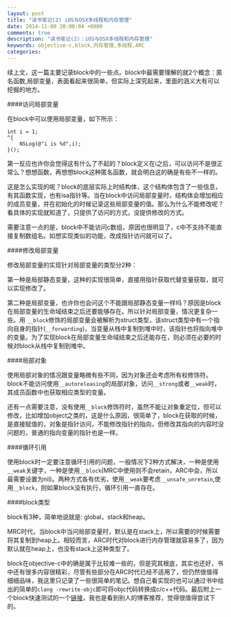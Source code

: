 ```yaml
---
layout: post
title: "读书笔记(2) iOS与OSX多线程和内存管理"
date: 2014-11-08 20:00:04 +0800
comments: true
description: "读书笔记(2)：iOS与OSX多线程和内存管理" 
keywords: objective-c,block,内存管理,多线程,ARC
categories: 
---
```

续上文，这一篇主要记录block中的一些点。block中最需要理解的就2个概念：匿名函数,局部变量，表面看起来很简单，但实际上深究起来，里面的涵义大有可以挖掘的地方。

####访问局部变量

在block中可以使用局部变量，如下所示：

	int i = 1;
	^{
		NSLog(@"i is %d",i);
	}();
	
第一反应也许你会觉得这有什么了不起的？block定义在i之后，可以访问不是很正常么？想想函数，再想想block这种匿名函数，就会明白这的确是有些不一样的。

<!-- more -->

这是怎么实现的呢？block的底层实际上时结构体，这个结构体包含了一些信息，有其函数实现，也有isa指针等。当在block中访问局部变量时，结构体会增加相应的成员变量，并在初始化的时候记录这些局部变量的值。那么为什么不能修改呢？看具体的实现就知道了，只提供了访问的方式，没提供修改的方式。

需要注意一点的是，block中不能访问c数组，原因也很明显了，c中不支持不能直接复制数组名。如想实现类似的功能，改成指针访问就可以了。


####修改局部变量

修改局部变量的实现针对局部变量的类型分2种：

第一种是局部静态变量，这种的实现很简单，直接用指针获取代替变量获取，就可以实现修改了。

第二种是局部变量，也许你也会问这个不能跟局部静态变量一样吗？原因是block在局部变量的生命域结束之后还要能够存在。所以针对局部变量，情况更复杂一些。用 `__block`修饰的局部变量会被解析为struct类型，该struct类型中有一个指向自身的指针(`__forwarding`)，当变量从栈中复制到堆中时，该指针也将指向堆中的变量。为了实现block在局部变量生命域结束之后还能存在，则必须在必要的时候对block从栈中复制到堆中。

####局部对象

使用局部对象的情况跟变量略微有些不同，因为对象还会考虑所有权修饰符。block不能访问使用`__autoreleasing`的局部对象，访问`__strong`或者`__weak`时，其成员函数中也获取相应类型的变量。

还有一点需要注意，没有使用`__block`修饰符时，虽然不能让对象重定位，但可以修改，比如增加object之类的，这是什么原因，很简单了，block在获取的时候，是直接赋值的，对象是指针访问，不能修改指针的指向，但修改其指向的内容时没问题的，普通的指向变量的指针也是一样。

####循环引用

使用block时一定要注意循环引用的问题，一般情况下2种方式解决，一种是使用`__weak`关键字，一种是使用`__block`(MRC中使用则不会retain，ARC中会，所以最需要设置为nil)。两种方式各有优劣，使用`__weak`要考虑`__unsafe_unretain`,使用`__block`，则如果block没有执行，循环引用一直存在。

####block类型

block有3种，简单地说就是: global，stack和heap。

MRC时代，当block中当问局部变量时，默认是在stack上，所以需要的时候需要将其复制到heap上。相较而言，ARC时代对block进行内存管理就容易多了，因为默认就在heap上，也没有stack上这种类型了。

block在objective-c中的确是属于比较难一些的，但是究其根底，其实也还好，书中还有很多内容很精彩，尽管有些部分在ARC时代已经不适用了，但仍然很值得细细品味，我这里只记录了一些很简单的笔记。想自己看实现的也可以通过书中给出的简单的`clang -rewrite-objc`即可将objc代码转换成c/c++代码。最后附上一个block快速测试的一个[链接](http://blog.parse.com/2013/02/05/objective-c-blocks-quiz/)，我也是看到别人的博客推荐，觉得很值得尝试下的。